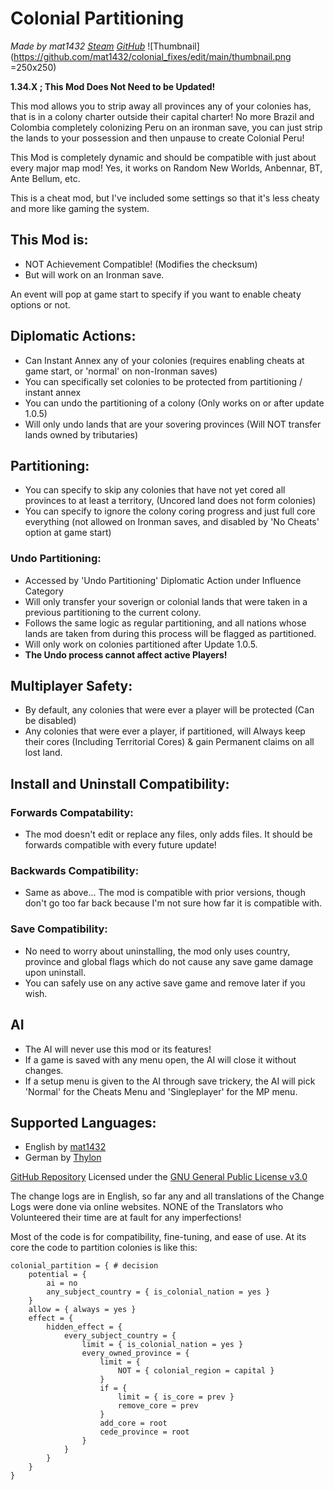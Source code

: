 # Colonial Partitioning
*Made by mat1432 [Steam](https://steamcommunity.com/id/mat1432/) [GitHub](https://github.com/mat1432/)*
![Thumbnail](https://github.com/mat1432/colonial_fixes/edit/main/thumbnail.png =250x250)

**1.34.X ; This Mod Does Not Need to be Updated!**

This mod allows you to strip away all provinces any of your colonies has, that is in a colony charter outside their capital charter!
No more Brazil and Colombia completely colonizing Peru on an ironman save, you can just strip the lands to your possession and then unpause to create Colonial Peru!

This Mod is completely dynamic and should be compatible with just about every major map mod! Yes, it works on Random New Worlds, Anbennar, BT, Ante Bellum, etc.

This is a cheat mod, but I've included some settings so that it's less cheaty and more like gaming the system.


## This Mod is:
- NOT Achievement Compatible! (Modifies the checksum)
- But will work on an Ironman save.


An event will pop at game start to specify if you want to enable cheaty options or not.

## Diplomatic Actions:
- Can Instant Annex any of your colonies (requires enabling cheats at game start, or 'normal' on non-Ironman saves)
- You can specifically set colonies to be protected from partitioning / instant annex
- You can undo the partitioning of a colony (Only works on or after update 1.0.5)
- Will only undo lands that are your sovering provinces (Will NOT transfer lands owned by tributaries)

## Partitioning:
- You can specify to skip any colonies that have not yet cored all provinces to at least a territory, (Uncored land does not form colonies)
- You can specify to ignore the colony coring progress and just full core everything (not allowed on Ironman saves, and disabled by 'No Cheats' option at game start)

### Undo Partitioning:
- Accessed by 'Undo Partitioning' Diplomatic Action under Influence Category
- Will only transfer your soverign or colonial lands that were taken in a previous partitioning to the current colony.
- Follows the same logic as regular partitioning, and all nations whose lands are taken from during this process will be flagged as partitioned.
- Will only work on colonies partitioned after Update 1.0.5.
- **The Undo process cannot affect active Players!**

## Multiplayer Safety:
- By default, any colonies that were ever a player will be protected (Can be disabled)
- Any colonies that were ever a player, if partitioned, will Always keep their cores (Including Territorial Cores) & gain Permanent claims on all lost land.

## Install and Uninstall Compatibility:
### Forwards Compatability:
- The mod doesn't edit or replace any files, only adds files. It should be forwards compatible with every future update!
### Backwards Compatibility:
- Same as above... The mod is compatible with prior versions, though don't go too far back because I'm not sure how far it is compatible with.
### Save Compatibility:
- No need to worry about uninstalling, the mod only uses country, province and global flags which do not cause any save game damage upon uninstall.
- You can safely use on any active save game and remove later if you wish.

## AI
- The AI will never use this mod or its features!
- If a game is saved with any menu open, the AI will close it without changes.
- If a setup menu is given to the AI through save trickery, the AI will pick 'Normal' for the Cheats Menu and 'Singleplayer' for the MP menu.


## Supported Languages:
- English by [mat1432](https://steamcommunity.com/id/mat1432/)
- German by [Thylon](https://steamcommunity.com/id/thylon125/)

[GitHub Repository](https://github.com/mat1432/colonial_fixes/)
Licensed under the [GNU General Public License v3.0](https://github.com/mat1432/colonial_fixes/edit/main//LICENSE)

The change logs are in English, so far any and all translations of the Change Logs were done via online websites. NONE of the Translators who Volunteered their time are at fault for any imperfections!

Most of the code is for compatibility, fine-tuning, and ease of use.
At its core the code to partition colonies is like this:
```AMPL
colonial_partition = { # decision
    potential = {
        ai = no
        any_subject_country = { is_colonial_nation = yes }
    }
    allow = { always = yes }
    effect = {
        hidden_effect = {
            every_subject_country = {
                limit = { is_colonial_nation = yes }
                every_owned_province = {
                    limit = {
                        NOT = { colonial_region = capital }
                    }
                    if = {
                        limit = { is_core = prev }
                        remove_core = prev
                    }
                    add_core = root
                    cede_province = root
                }
            }
        }
    }
}
```
